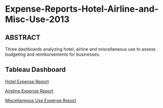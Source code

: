 # Expense-Reports-Hotel-Airline-and-Misc-Use-2013


## ABSTRACT

Three dashboards analyzing hotel, airline and miscellaneous use to assess budgeting and reimbursements for businesses.

## Tableau Dashboard 

<a href="https://public.tableau.com/app/profile/kishan.patel2847/viz/HotelExpenseReport2013/HotelExepnse">Hotel Expense Report</a>

<a href="https://public.tableau.com/app/profile/kishan.patel2847/viz/AirlineExpenseReport2013/AirlineExpense">Aireline Expense Report</a>

<a href="https://public.tableau.com/app/profile/kishan.patel2847/viz/TotalExpenseReport2013/ExpenseReport">Miscellaneous Use Expense Report</a>

